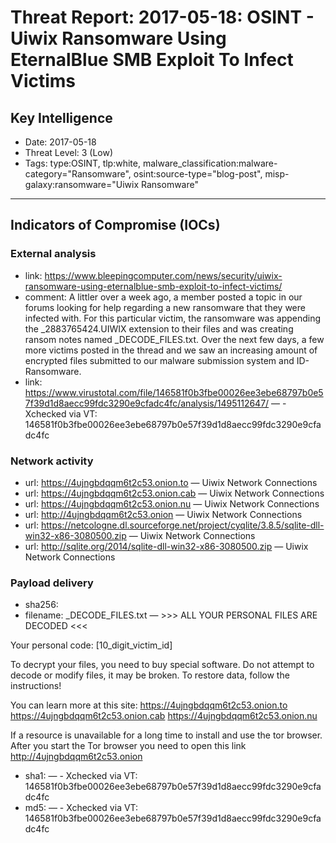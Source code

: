 # Threat Report: 2017-05-18: OSINT - Uiwix Ransomware Using EternalBlue SMB Exploit To Infect Victims


## Key Intelligence
* Date: 2017-05-18
* Threat Level: 3 (Low)
* Tags: type:OSINT, tlp:white, malware_classification:malware-category="Ransomware", osint:source-type="blog-post", misp-galaxy:ransomware="Uiwix Ransomware"

---

## Indicators of Compromise (IOCs)
### External analysis
* link: https://www.bleepingcomputer.com/news/security/uiwix-ransomware-using-eternalblue-smb-exploit-to-infect-victims/
* comment: A littler over a week ago, a member posted a topic in our forums looking for help regarding a new ransomware that they were infected with. For this particular victim, the ransomware was appending the _2883765424.UIWIX extension to their files and was creating ransom notes named _DECODE_FILES.txt. Over the next few days, a few more victims posted in the thread and we saw an increasing amount of encrypted files submitted to our malware submission system and ID-Ransomware.
* link: https://www.virustotal.com/file/146581f0b3fbe00026ee3ebe68797b0e57f39d1d8aecc99fdc3290e9cfadc4fc/analysis/1495112647/ — - Xchecked via VT: 146581f0b3fbe00026ee3ebe68797b0e57f39d1d8aecc99fdc3290e9cfadc4fc

### Network activity
* url: https://4ujngbdqqm6t2c53.onion.to — Uiwix Network Connections
* url: https://4ujngbdqqm6t2c53.onion.cab — Uiwix Network Connections
* url: https://4ujngbdqqm6t2c53.onion.nu — Uiwix Network Connections
* url: http://4ujngbdqqm6t2c53.onion — Uiwix Network Connections
* url: https://netcologne.dl.sourceforge.net/project/cyqlite/3.8.5/sqlite-dll-win32-x86-3080500.zip — Uiwix Network Connections
* url: http://sqlite.org/2014/sqlite-dll-win32-x86-3080500.zip — Uiwix Network Connections

### Payload delivery
* sha256: <sha256>
* filename: _DECODE_FILES.txt — >>> ALL YOUR PERSONAL FILES ARE DECODED <<<

Your personal code: [10_digit_victim_id]

To decrypt your files, you need to buy special software.
Do not attempt to decode or modify files, it may be broken.
To restore data, follow the instructions!

You can learn more at this site:
https://4ujngbdqqm6t2c53.onion.to
https://4ujngbdqqm6t2c53.onion.cab
https://4ujngbdqqm6t2c53.onion.nu

If a resource is unavailable for a long time to install and use the tor browser.
After you start the Tor browser you need to open this link http://4ujngbdqqm6t2c53.onion
* sha1: <sha1> — - Xchecked via VT: 146581f0b3fbe00026ee3ebe68797b0e57f39d1d8aecc99fdc3290e9cfadc4fc
* md5: <md5> — - Xchecked via VT: 146581f0b3fbe00026ee3ebe68797b0e57f39d1d8aecc99fdc3290e9cfadc4fc

